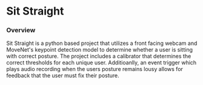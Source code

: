 # Sit Straight

### Overview
Sit Straight is a python based project that utilizes a front facing webcam and MoveNet's keypoint detection model to determine whether a user is sitting with correct posture. The project includes a calibrator that determines the correct thresholds for each unique user. Additioanlly, an event trigger which plays audio recording when the users posture remains lousy allows for feedback that the user must fix their posture.

